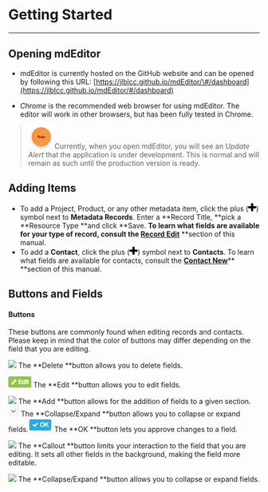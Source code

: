 # Getting Started

---

## Opening mdEditor

* mdEditor is currently hosted on the GitHub website and can be opened by following this URL: [https://jlblcc.github.io/mdEditor/\#/dashboard](https://jlblcc.github.io/mdEditor/#/dashboard)

* _Chrome_ is the recommended web browser for using mdEditor. The editor will work in other browsers, but has been fully tested in Chrome.

> ![](/assets/note_small.png)Currently, when you open mdEditor, you will see an _Update Alert_ that the application is under development. This is normal and will remain as such until the production version is ready.

## Adding Items

* To add a Project, Product, or any other metadata item, click the plus \(![](/assets/symbol_plus_16.png)\) symbol next to **Metadata Records**. Enter a **Record Title, **pick a **Resource Type **and click **Save. **To learn what fields are available for your type of record, consult the [**Record Edit**](/record\edit.md)** **section of this manual.
* To add a **Contact**, click the plus \(![](/assets/symbol_plus_16.png)\) symbol next to **Contacts**. To learn what fields are available for contacts, consult the [**Contact New**](/contact\new.md)** **section of this manual.

## Buttons and Fields

#### Buttons

These buttons are commonly found when editing records and contacts. Please keep in mind that the color of buttons may differ depending on the field that you are editing.

![](blob:https://www.gitbook.com/2b74b9a2-575a-4d4e-82ca-b71d3de77e3c) The **Delete **button allows you to delete fields.

  
![](/assets/edit_field_button.png) The **Edit **button allows you to edit fields.  


![](blob:https://www.gitbook.com/164608fa-233f-466f-a581-3c775e16861b) The **Add **button allows for the addition of fields to a given section.  
![](/assets/expand_collapse_button.png) The **Collapse/Expand **button allows you to collapse or expand fields.![](/assets/ok_button.png) The **OK **button lets you approve changes to a field.

![](blob:https://www.gitbook.com/e345445b-dab9-48ee-87d2-36c6d9c853e0) The **Callout **button limits your interaction to the field that you are editing. It sets all other fields in the background, making the field more editable.

![](blob:https://www.gitbook.com/94af71d2-4e82-4bf8-bb02-b366e24eb455) The **Collapse/Expand **button allows you to collapse or expand fields.


